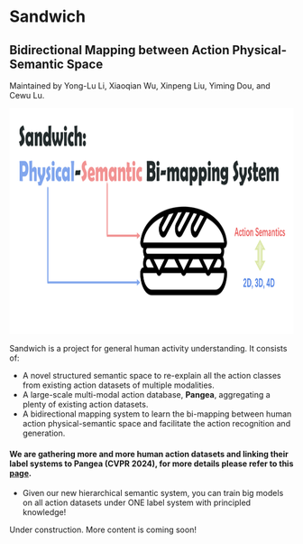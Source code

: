 # Sandwich
## Bidirectional Mapping between Action Physical-Semantic Space
Maintained by Yong-Lu Li, Xiaoqian Wu, Xinpeng Liu, Yiming Dou, and Cewu Lu.

<p align='center'>
    <img src="https://github.com/DirtyHarryLYL/Sandwich/blob/main/img/sandwich.png", height="400">
</p>


Sandwich is a project for general human activity understanding. It consists of:
- A novel structured semantic space to re-explain all the action classes from existing action datasets of multiple modalities.
- A large-scale multi-modal action database, **Pangea**, aggregating a plenty of existing action datasets.
- A bidirectional mapping system to learn the bi-mapping between human action physical-semantic space and facilitate the action recognition and generation.

#### We are gathering more and more human action datasets and linking their label systems to Pangea (CVPR 2024), for more details please refer to this [page](https://github.com/DirtyHarryLYL/Sandwich/tree/main/semantic_alignment). 
- Given our new hierarchical semantic system, you can train big models on all action datasets under ONE label system with principled knowledge! 

Under construction. More content is coming soon!
